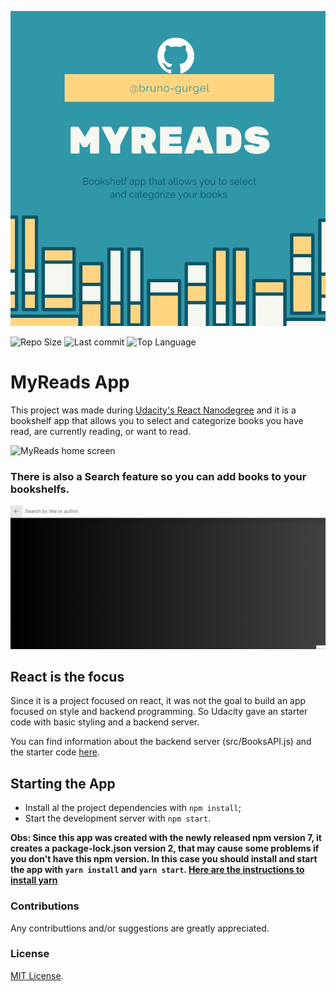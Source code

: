 ![MyReads Banner](./src/assets/myreads-banner.png)

 ![Repo Size](https://img.shields.io/github/repo-size/bruno-gurgel/MyReads) ![Last commit](https://img.shields.io/github/last-commit/bruno-gurgel/MyReads) ![Top Language](https://img.shields.io/github/languages/top/bruno-gurgel/myreads)

# MyReads App

This project was made during [Udacity's React Nanodegree](https://www.udacity.com/course/react-nanodegree--nd019) and it is a bookshelf app that allows you to select and categorize books you have read, are currently reading, or want to read.

![MyReads home screen](./src/assets/MyReads-main.gif)

### There is also a Search feature so you can add books to your bookshelfs.

![MyReads search screen](./src/assets/MyReads-search.gif)

## React is the focus

Since it is a project focused on react, it was not the goal to build an app focused on style and backend programming. So Udacity gave an starter code with basic styling and a backend server.

You can find information about the backend server (src/BooksAPI.js) and the starter code [here](https://github.com/udacity/reactnd-project-myreads-starter).

## Starting the App

- Install al the project dependencies with `npm install`;
- Start the development server with `npm start`.

**Obs: Since this app was created with the newly released npm version 7, it creates a package-lock.json version 2, that may cause some problems if you don't have this npm version. In this case you should install and start the app with `yarn install` and `yarn start`. [Here are the instructions to install yarn](https://yarnpkg.com/getting-started/install)**

### Contributions

Any contributtions and/or suggestions are greatly appreciated.

### License

[MIT License](https://opensource.org/licenses/MIT).
